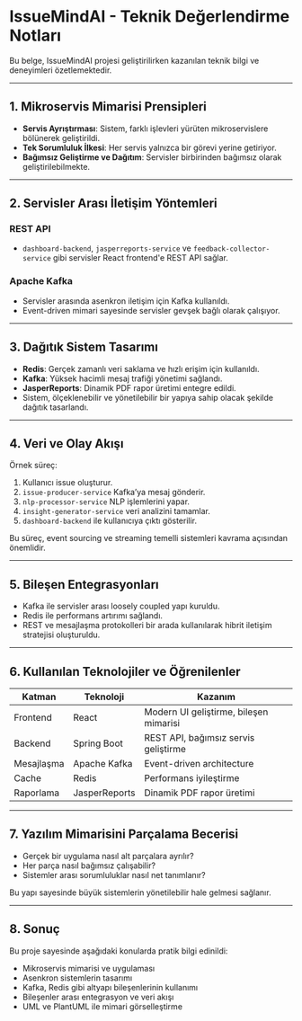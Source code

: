 # IssueMindAI - Teknik Değerlendirme Notları

Bu belge, IssueMindAI projesi geliştirilirken kazanılan teknik bilgi ve deneyimleri özetlemektedir.

---

## 1. Mikroservis Mimarisi Prensipleri

- **Servis Ayrıştırması**: Sistem, farklı işlevleri yürüten mikroservislere bölünerek geliştirildi.
- **Tek Sorumluluk İlkesi**: Her servis yalnızca bir görevi yerine getiriyor.
- **Bağımsız Geliştirme ve Dağıtım**: Servisler birbirinden bağımsız olarak geliştirilebilmekte.

---

## 2. Servisler Arası İletişim Yöntemleri

### REST API
- `dashboard-backend`, `jasperreports-service` ve `feedback-collector-service` gibi servisler React frontend'e REST API sağlar.

### Apache Kafka
- Servisler arasında asenkron iletişim için Kafka kullanıldı.
- Event-driven mimari sayesinde servisler gevşek bağlı olarak çalışıyor.

---

## 3. Dağıtık Sistem Tasarımı

- **Redis**: Gerçek zamanlı veri saklama ve hızlı erişim için kullanıldı.
- **Kafka**: Yüksek hacimli mesaj trafiği yönetimi sağlandı.
- **JasperReports**: Dinamik PDF rapor üretimi entegre edildi.
- Sistem, ölçeklenebilir ve yönetilebilir bir yapıya sahip olacak şekilde dağıtık tasarlandı.

---

## 4. Veri ve Olay Akışı

Örnek süreç:
1. Kullanıcı issue oluşturur.
2. `issue-producer-service` Kafka’ya mesaj gönderir.
3. `nlp-processor-service` NLP işlemlerini yapar.
4. `insight-generator-service` veri analizini tamamlar.
5. `dashboard-backend` ile kullanıcıya çıktı gösterilir.

Bu süreç, event sourcing ve streaming temelli sistemleri kavrama açısından önemlidir.

---

## 5. Bileşen Entegrasyonları

- Kafka ile servisler arası loosely coupled yapı kuruldu.
- Redis ile performans artırımı sağlandı.
- REST ve mesajlaşma protokolleri bir arada kullanılarak hibrit iletişim stratejisi oluşturuldu.

---

## 6. Kullanılan Teknolojiler ve Öğrenilenler

| Katman           | Teknoloji         | Kazanım |
|------------------|------------------|---------|
| Frontend         | React            | Modern UI geliştirme, bileşen mimarisi |
| Backend          | Spring Boot      | REST API, bağımsız servis geliştirme |
| Mesajlaşma       | Apache Kafka     | Event-driven architecture |
| Cache            | Redis            | Performans iyileştirme |
| Raporlama        | JasperReports    | Dinamik PDF rapor üretimi |

---

## 7. Yazılım Mimarisini Parçalama Becerisi

- Gerçek bir uygulama nasıl alt parçalara ayrılır?
- Her parça nasıl bağımsız çalışabilir?
- Sistemler arası sorumluluklar nasıl net tanımlanır?

Bu yapı sayesinde büyük sistemlerin yönetilebilir hale gelmesi sağlanır.

---

## 8. Sonuç

Bu proje sayesinde aşağıdaki konularda pratik bilgi edinildi:

- Mikroservis mimarisi ve uygulaması
- Asenkron sistemlerin tasarımı
- Kafka, Redis gibi altyapı bileşenlerinin kullanımı
- Bileşenler arası entegrasyon ve veri akışı
- UML ve PlantUML ile mimari görselleştirme
